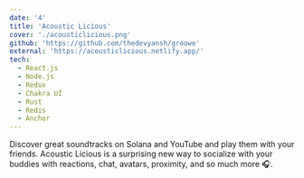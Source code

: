 ```yaml
---
date: '4'
title: 'Acoustic Licious'
cover: './acousticlicious.png'
github: 'https://github.com/thedevyansh/groowe'
external: 'https://acousticlicious.netlify.app/'
tech:
  - React.js
  - Node.js
  - Redux
  - Chakra UI
  - Rust
  - Redis
  - Anchor
---
```


Discover great soundtracks on Solana and YouTube and play them with your friends. Acoustic Licious is a surprising new way to socialize with your buddies with reactions, chat, avatars, proximity, and so much more 🎧.
